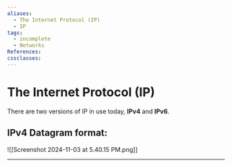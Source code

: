 ```yaml
---
aliases:
  - The Internet Protocol (IP)
  - IP
tags:
  - incomplete
  - Networks
References: 
cssclasses:
---
```

# The Internet Protocol (IP)
There are two versions of IP in use today, **IPv4** and **IPv6**. 

## IPv4 Datagram format: 
![[Screenshot 2024-11-03 at 5.40.15 PM.png]]
 
***